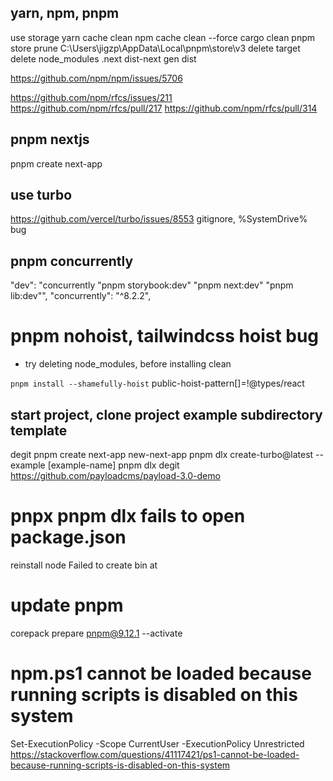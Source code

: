 ## yarn, npm, pnpm

use storage
yarn cache clean
npm cache clean --force
cargo clean
pnpm store prune
C:\Users\jigzp\AppData\Local\pnpm\store\v3
delete target
delete node_modules
.next
dist-next
gen
dist

https://github.com/npm/npm/issues/5706

https://github.com/npm/rfcs/issues/211
https://github.com/npm/rfcs/pull/217
https://github.com/npm/rfcs/pull/314

## pnpm nextjs

pnpm create next-app

## use turbo

https://github.com/vercel/turbo/issues/8553
gitignore, %SystemDrive% bug

## pnpm concurrently

"dev": "concurrently \"pnpm storybook:dev\" \"pnpm next:dev\" \"pnpm lib:dev\"",
"concurrently": "^8.2.2",

# pnpm nohoist, tailwindcss hoist bug

- try deleting node_modules, before installing clean

`pnpm install --shamefully-hoist`
public-hoist-pattern[]=!@types/react

## start project, clone project example subdirectory template

degit
pnpm create next-app new-next-app
pnpm dlx create-turbo@latest --example [example-name]
pnpm dlx degit https://github.com/payloadcms/payload-3.0-demo

# pnpx pnpm dlx fails to open package.json

reinstall node
Failed to create bin at

# update pnpm

corepack prepare pnpm@9.12.1 --activate

# npm.ps1 cannot be loaded because running scripts is disabled on this system
Set-ExecutionPolicy -Scope CurrentUser -ExecutionPolicy Unrestricted
https://stackoverflow.com/questions/41117421/ps1-cannot-be-loaded-because-running-scripts-is-disabled-on-this-system